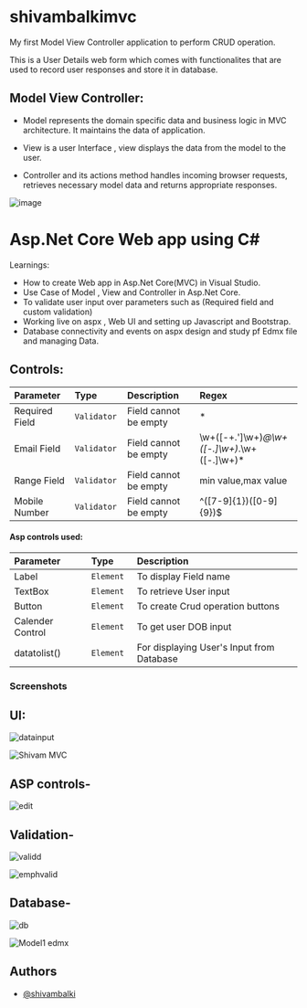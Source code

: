# shivambalkimvc
My first Model View Controller application to perform CRUD operation.

This is a User Details web form which comes with functionalites that are used to record user responses and store it in database.


## Model View Controller:
- Model represents the domain specific data and business logic in MVC architecture. It maintains the data of application.
	
- View is a user Interface , view displays the data from the model to the user.
	
- Controller and its actions method handles incoming browser requests, retrieves necessary model data and returns appropriate responses.
 
![image](https://user-images.githubusercontent.com/78531352/150920837-8b1b26fb-9011-47c3-b0be-86c198d9cd75.png)



# Asp.Net Core Web app using C#

Learnings:
 - How to create Web app  in Asp.Net Core(MVC) in Visual Studio.
 - Use Case of Model , View and Controller in Asp.Net Core.
 - To validate user input over parameters such as (Required field and custom validation)
 - Working live on aspx , Web UI and setting up Javascript and Bootstrap.
 - Database connectivity and events on aspx design and study pf Edmx file and managing Data.


## Controls:




| Parameter | Type     | Description                | Regex|
| :-------- | :------- | :------------------------- | :-------------|
| Required Field | `Validator ` | Field cannot be empty|*
| Email Field | `Validator ` | Field cannot be empty|\w+([-+.']\w+)*@\w+([-.]\w+)*\.\w+([-.]\w+)*
| Range Field | `Validator ` | Field cannot be empty| min value,max value
| Mobile Number | `Validator ` | Field cannot be empty| ^([7-9]{1})([0-9]{9})$

#### Asp controls used:

| Parameter | Type     | Description                |
| :-------- | :------- | :------------------------- |
| Label | `Element ` | To display Field name
| TextBox | `Element ` | To retrieve User input
| Button| `Element ` | To create Crud operation buttons
| Calender Control | `Element ` | To get user DOB input
| datatolist()| `Element ` | For displaying User's Input from Database





### Screenshots
## UI:
![datainput](https://user-images.githubusercontent.com/78531352/150919150-0c391981-877b-4bc8-a79b-1304b46abd40.PNG)

![Shivam MVC](https://user-images.githubusercontent.com/78531352/150919193-3e82a9ef-b9bb-40d3-844e-e08cefa78f2f.png)


## ASP controls-

![edit](https://user-images.githubusercontent.com/78531352/150919175-bdf5ab30-7c7d-4900-aff8-cff5ad727fb6.PNG)

## Validation-

![validd](https://user-images.githubusercontent.com/78531352/150920374-46335344-f15c-4931-9b37-265b48c7cc4a.png)

![emphvalid](https://user-images.githubusercontent.com/78531352/150920350-f80bd3a7-f8ea-4a6b-b1e0-3610b1e447e8.png)


## Database-
![db](https://user-images.githubusercontent.com/78531352/150919169-aa8e5abd-da51-4ef5-8796-7a847a4b6d02.png)


![Model1 edmx](https://user-images.githubusercontent.com/78531352/150919181-1e7a032f-be15-4e88-835e-ca217a7bc021.png)


## Authors

- [@shivambalki](https://www.github.com/shivambalki)

